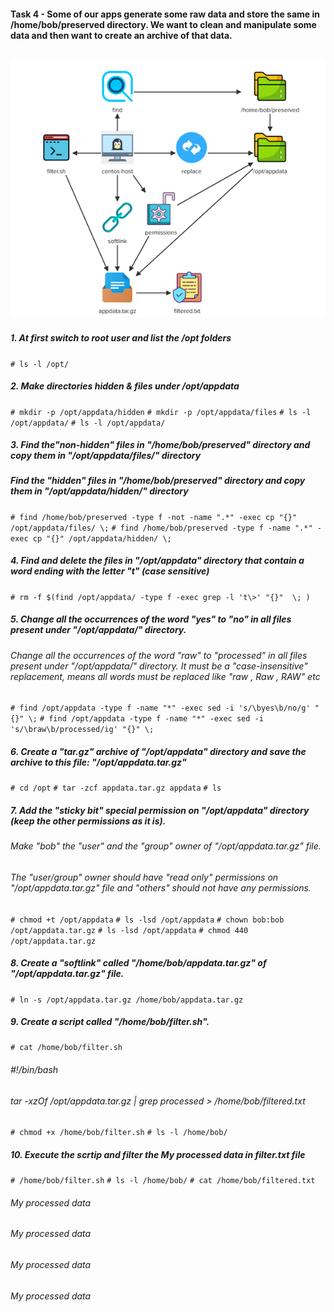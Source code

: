 #### Task 4 - Some of our apps generate some raw data and store the same in /home/bob/preserved directory. We want to clean and manipulate some data and then want to create an archive of that data.
![Archive ](/images/task4.png "Archive Data ")
---
##### 1. At first  switch to root user and list the /opt folders
`# ls -l /opt/`

##### 2. Make directories hidden & files under /opt/appdata
`# mkdir -p /opt/appdata/hidden`
`# mkdir -p /opt/appdata/files`
`# ls -l /opt/appdata/`
`# ls -l /opt/appdata/`

##### 3. Find the"non-hidden" files in "/home/bob/preserved" directory and copy them in "/opt/appdata/files/" directory
##### Find the "hidden" files in "/home/bob/preserved" directory and copy them in "/opt/appdata/hidden/" directory
`# find /home/bob/preserved -type f -not -name ".*" -exec cp "{}" /opt/appdata/files/ \;`
`# find /home/bob/preserved -type f -name ".*" -exec cp "{}" /opt/appdata/hidden/ \;`

##### 4. Find and delete the files in "/opt/appdata" directory that contain a word ending with the letter "t" (case sensitive) 
`# rm -f $(find /opt/appdata/ -type f -exec grep -l 't\>' "{}"  \; )`

##### 5. Change all the occurrences of the word "yes" to "no" in all files present under "/opt/appdata/" directory.
###### Change all the occurrences of the word "raw" to "processed" in all files present under "/opt/appdata/" directory. It must be a "case-insensitive" replacement, means all words must be replaced like "raw , Raw , RAW" etc
`# find /opt/appdata -type f -name "*" -exec sed -i 's/\byes\b/no/g' "{}" \;`
`# find /opt/appdata -type f -name "*" -exec sed -i 's/\braw\b/processed/ig' "{}" \;`

##### 6. Create a "tar.gz" archive of "/opt/appdata" directory and save the archive to this file: "/opt/appdata.tar.gz"
`# cd /opt`
`# tar -zcf appdata.tar.gz appdata`
`# ls`

##### 7. Add the "sticky bit" special permission on "/opt/appdata" directory (keep the other permissions as it is).

###### Make "bob" the "user" and the "group" owner of "/opt/appdata.tar.gz" file.

###### The "user/group" owner should have "read only" permissions on "/opt/appdata.tar.gz" file and "others" should not have any permissions.
`# chmod +t /opt/appdata`
`# ls -lsd /opt/appdata`
`# chown bob:bob /opt/appdata.tar.gz`
`# ls -lsd /opt/appdata`
`# chmod 440 /opt/appdata.tar.gz`

##### 8. Create a "softlink" called "/home/bob/appdata.tar.gz" of "/opt/appdata.tar.gz" file.
`# ln -s /opt/appdata.tar.gz /home/bob/appdata.tar.gz`

##### 9. Create a script called "/home/bob/filter.sh".
`# cat /home/bob/filter.sh`
###### #!/bin/bash
###### tar -xzOf /opt/appdata.tar.gz | grep processed > /home/bob/filtered.txt
`# chmod +x /home/bob/filter.sh`
`# ls -l /home/bob/`

##### 10. Execute the scrtip and filter the My processed data in filter.txt file
`# /home/bob/filter.sh`
`# ls -l /home/bob/`
`# cat /home/bob/filtered.txt`
###### My processed data
###### My processed data
###### My processed data
###### My processed data

